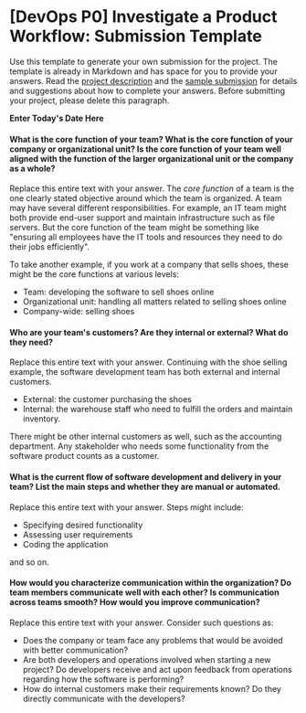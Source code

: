 # [DevOps P0] Investigate a Product Workflow: Submission Template

Use this template to generate your own submission for the project. The template is already in Markdown and has space for you to provide your answers. Read the [project description](P0_Improvement_Plan.md) and the [sample submission](P0_Sample_Submission.md) for details and suggestions about how to complete your answers. Before submitting your project, please delete this paragraph. 


**Enter Today's Date Here** 

#### What is the core function of your team? What is the core function of your company or organizational unit? Is the core function of your team well aligned with the function of the larger organizational unit or the company as a whole?

Replace this entire text with your answer. The *core function* of a team is the one clearly stated objective around which the team is organized. A team may have several different responsibilities. For example, an IT team might both provide end-user support and maintain infrastructure such as file servers. But the core function of the team might be something like "ensuring all employees have the IT tools and resources they need to do their jobs efficiently". 

To take another example, if you work at a company that sells shoes, these might be the core functions at various levels: 

* Team: developing the software to sell shoes online
* Organizational unit: handling all matters related to selling shoes online
* Company-wide: selling shoes

#### Who are your team's customers? Are they internal or external? What do they need?

Replace this entire text with your answer. Continuing with the shoe selling example, the software development team has both external and internal customers. 

* External: the customer purchasing the shoes
* Internal: the warehouse staff who need to fulfill the orders and maintain inventory.

There might be other internal customers as well, such as the accounting department. Any stakeholder who needs some functionality from the software product counts as a customer. 

#### What is the current flow of software development and delivery in your team? List the main steps and whether they are manual or automated. 

Replace this entire text with your answer. Steps might include:

* Specifying desired functionality
* Assessing user requirements
* Coding the application

and so on. 

#### How would you characterize communication within the organization? Do team members communicate well with each other? Is communication across teams smooth? How would you improve communication? 

Replace this entire text with your answer. Consider such questions as:

* Does the company or team face any problems that would be avoided with better communication?
* Are both developers and operations involved when starting a new project? Do developers receive and act upon feedback from operations regarding how the software is performing?
* How do internal customers make their requirements known? Do they directly communicate with the developers?
